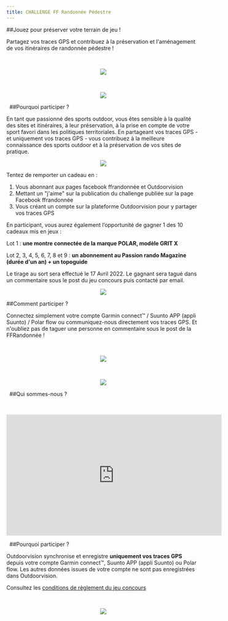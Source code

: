 ```yaml
---
title: CHALLENGE FF Randonnée Pédestre
---
```


##Jouez pour préserver votre terrain de jeu !

Partagez vos traces GPS et contribuez à la préservation et l'aménagement de vos itinéraires de randonnée pédestre !


&nbsp;
<p align="center">
  <a href="https://auth.outdoorvision.fr/auth/realms/PRNSN/protocol/openid-connect/registrations?client_id=back1-outdoorgeovision-prnsn&response_type=code&redirect_uri=https://staging-back.outdoorvision.fr/auth/done/&scope=openid">
   <img src="/medias/test-challenge-FFC-bouton.jpg">
</a>
</p>


&nbsp;
<p align="center">
  <img src="/medias/challenge-FFRando-01_675x492.jpg">
</p>


&nbsp;
##Pourquoi participer ?

En tant que passionné des sports outdoor, vous êtes sensible à la qualité des sites et itinéraires, à leur préservation, à la prise en compte de votre sport favori dans les politiques territoriales. En partageant vos traces GPS - et uniquement vos traces GPS - vous contribuez à la meilleure connaissance des sports outdoor et à la préservation de vos sites de pratique.  

<p align="center">
  <img src="/medias/challenge-FFRando-02.jpg">
</p>

Tentez de remporter un cadeau en : 
1) Vous abonnant aux pages facebook ffrandonnée et Outdoorvision
2) Mettant un "j'aime" sur la publication du challenge publiée sur la page Facebook ffrandonnée
3) Vous créant un compte sur la plateforme Outdoorvision pour y partager vos traces GPS

En participant, vous aurez également l’opportunité de gagner 1 des 10 cadeaux mis en jeux : 

Lot 1 : **une montre connectée de la marque POLAR, modèle GRIT X** 

Lot 2, 3, 4, 5, 6, 7, 8 et 9 : **un abonnement au Passion rando Magazine (durée d'un an) + un topoguide**

Le tirage au sort sera effectué le 17 Avril 2022.
Le gagnant sera tagué dans un commentaire sous le post du jeu concours puis contacté par email.

<p align="center">
  <img src="/medias/challenge-FFRando-03_511x383.jpg">
</p>

##Comment participer ?

Connectez simplement votre compte Garmin connect™ / Suunto APP (appli Suunto) / Polar flow ou communiquez-nous directement vos traces GPS. Et n'oubliez pas de taguer une personne en commentaire sous le post de la FFRandonnée !


&nbsp;
<p align="center">
  <img src="/medias/logo-band8.png">
</p>  


&nbsp;
<p align="center">
  <a href="https://auth.outdoorvision.fr/auth/realms/PRNSN/protocol/openid-connect/registrations?client_id=back1-outdoorgeovision-prnsn&response_type=code&redirect_uri=https://staging-back.outdoorvision.fr/auth/done/&scope=openid">
   <img src="/medias/test-challenge-FFC-bouton.jpg">
</a>
</p>


&nbsp;
##Qui sommes-nous ?


&nbsp;
<p align="center">
<iframe width="560" height="315" src="https://www.youtube.com/embed/QQ_7NwK_ZZo" title="YouTube video player" frameborder="0" allow="accelerometer; autoplay; clipboard-write; encrypted-media; gyroscope; picture-in-picture" allowfullscreen></iframe>
</p>


&nbsp;
##Pourquoi participer ?

Outdoorvision synchronise et enregistre **uniquement vos traces GPS** depuis votre compte Garmin connect™, Suunto APP (appli Suunto) ou Polar flow. Les autres données issues de votre compte ne sont pas enregistrées dans Outdoorvision.

Consultez les [conditions de règlement du jeu concours](/medias/Règlement_Jeu_Concours_Challenge_OutdoorvisionxFFR.pdf)

&nbsp;
<p align="center">
  <a href="https://auth.outdoorvision.fr/auth/realms/PRNSN/protocol/openid-connect/registrations?client_id=back1-outdoorgeovision-prnsn&response_type=code&redirect_uri=https://staging-back.outdoorvision.fr/auth/done/&scope=openid">
   <img src="/medias/test-challenge-FFC-bouton.jpg">
</a>
</p>  


&nbsp;
